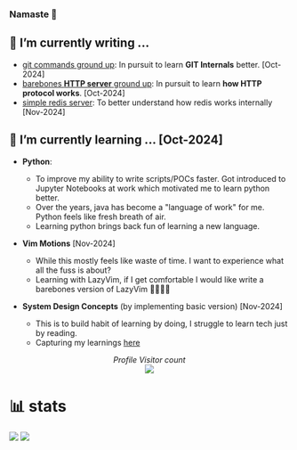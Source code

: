 ### Namaste 🙏



## 🔭 I’m currently writing ...
- [git commands ground up](https://github.com/ajaypremshankar/py-git): In pursuit to learn **GIT Internals** better. [Oct-2024]
- [barebones **HTTP server** ground up](https://github.com/ajaypremshankar/barebones-http-server): In pursuit to learn **how HTTP protocol works**. [Oct-2024]
- [simple redis server](https://github.com/ajaypremshankar/barebones-redis): To better understand how redis works internally [Nov-2024]



## 🌱 I’m currently learning ... [Oct-2024]
- **Python**:
  -  To improve my ability to write scripts/POCs faster. Got introduced to Jupyter Notebooks at work which motivated me to learn python better.
  -  Over the years, java has become a "language of work" for me. Python feels like fresh breath of air.
  -  Learning python brings back fun of learning a new language.
   
- **Vim Motions** [Nov-2024]
  - While this mostly feels like waste of time. I want to experience what all the fuss is about?
  - Learning with LazyVim, if I get comfortable I would like write a barebones version of LazyVim 🤞🏽🤞🏽
 
- **System Design Concepts** (by implementing basic version) [Nov-2024]
  - This is to build habit of learning by doing, I struggle to learn tech just by reading.
  - Capturing my learnings [here](https://github.com/ajaypremshankar/building-barebones-systems)


<p align="center"> 
  <i>Profile Visitor count</i><br>
  <img src="https://profile-counter.glitch.me/ajaypremshankar/count.svg" /> 
</p>


# 📊 stats
<p>
  <img src="https://github-readme-stats.vercel.app/api?username=ajaypremshankar&theme=dark&include_all_commits=true&hide_rank=true&show_icons=true&hide_title=true&hide=stars">
  <img src="https://github-readme-stats.vercel.app/api/top-langs?username=ajaypremshankar&show_icons=true&theme=dark&locale=en&layout=compact&langs_count=6&card_width=258&hide_title=true&exclude_repo=edu.syr">
</p>
 
<!--
**ajaypremshankar/ajaypremshankar** is a ✨ _special_ ✨ repository because its `README.md` (this file) appears on your GitHub profile.

Here are some ideas to get you started:

- 🔭 I’m currently working on ...
- 🌱 I’m currently learning ...
- 👯 I’m looking to collaborate on ...
- 🤔 I’m looking for help with ...
- 💬 Ask me about ...
- 📫 How to reach me: ...
- 😄 Pronouns: ...
- ⚡ Fun fact: ...
-->
